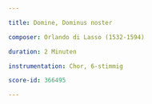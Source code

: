 ```yaml
---

title: Domine, Dominus noster

composer: Orlando di Lasso (1532-1594)

duration: 2 Minuten

instrumentation: Chor, 6-stimmig

score-id: 366495

---
```

